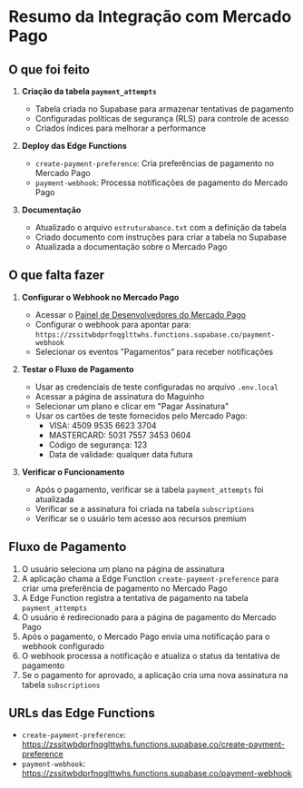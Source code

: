 # Resumo da Integração com Mercado Pago

## O que foi feito

1. **Criação da tabela `payment_attempts`**
   - Tabela criada no Supabase para armazenar tentativas de pagamento
   - Configuradas políticas de segurança (RLS) para controle de acesso
   - Criados índices para melhorar a performance

2. **Deploy das Edge Functions**
   - `create-payment-preference`: Cria preferências de pagamento no Mercado Pago
   - `payment-webhook`: Processa notificações de pagamento do Mercado Pago

3. **Documentação**
   - Atualizado o arquivo `estruturabanco.txt` com a definição da tabela
   - Criado documento com instruções para criar a tabela no Supabase
   - Atualizada a documentação sobre o Mercado Pago

## O que falta fazer

1. **Configurar o Webhook no Mercado Pago**
   - Acessar o [Painel de Desenvolvedores do Mercado Pago](https://www.mercadopago.com.br/developers)
   - Configurar o webhook para apontar para: `https://zssitwbdprfnqglttwhs.functions.supabase.co/payment-webhook`
   - Selecionar os eventos "Pagamentos" para receber notificações

2. **Testar o Fluxo de Pagamento**
   - Usar as credenciais de teste configuradas no arquivo `.env.local`
   - Acessar a página de assinatura do Maguinho
   - Selecionar um plano e clicar em "Pagar Assinatura"
   - Usar os cartões de teste fornecidos pelo Mercado Pago:
     - VISA: 4509 9535 6623 3704
     - MASTERCARD: 5031 7557 3453 0604
     - Código de segurança: 123
     - Data de validade: qualquer data futura

3. **Verificar o Funcionamento**
   - Após o pagamento, verificar se a tabela `payment_attempts` foi atualizada
   - Verificar se a assinatura foi criada na tabela `subscriptions`
   - Verificar se o usuário tem acesso aos recursos premium

## Fluxo de Pagamento

1. O usuário seleciona um plano na página de assinatura
2. A aplicação chama a Edge Function `create-payment-preference` para criar uma preferência de pagamento no Mercado Pago
3. A Edge Function registra a tentativa de pagamento na tabela `payment_attempts`
4. O usuário é redirecionado para a página de pagamento do Mercado Pago
5. Após o pagamento, o Mercado Pago envia uma notificação para o webhook configurado
6. O webhook processa a notificação e atualiza o status da tentativa de pagamento
7. Se o pagamento for aprovado, a aplicação cria uma nova assinatura na tabela `subscriptions`

## URLs das Edge Functions

- `create-payment-preference`: https://zssitwbdprfnqglttwhs.functions.supabase.co/create-payment-preference
- `payment-webhook`: https://zssitwbdprfnqglttwhs.functions.supabase.co/payment-webhook
